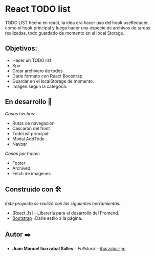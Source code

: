 # React TODO list
 TODO LIST hecho en react, la idea era hacer uso del hook useReducer, como el hook principal y luego hacer una especie de archivos de tareas realizadas, todo guardado de momento en el local Storage.


## Objetivos:

* Hacer un TODO list
* Spa
* Crear archivero de todos
* Darle formato con React Bootstrap.
* Guardar en el localStorage de momento.
* Imagen segun la categoría.



## En desarrollo 🚀

_Cosas hechas:_
* Rutas de navegación
* Cascarón del front
* TodoList principal
* Modal AddTodo
* Navbar




_Cosas por hacer:_
* Footer
* Archived
* Fetch de imagenes


## Construido con 🛠️

_Este proyecto se realizó con las siguientes herramientas:_

* [React.Js] - Liberería para el desarrollo del Frontend.
* [Bootstrap](https://react-bootstrap.github.io/) -Darle estilo a la página.


## Autor ✒️

* **Juan Manuel Ibarzabal Salles** - *Fullstack* - [ibarzabal-jm](https://github.com/ibarzabal-jm)
